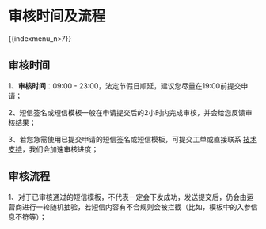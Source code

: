 # 审核时间及流程

{{indexmenu_n>7}}

## 审核时间

1、**审核时间**：09:00 - 23:00，法定节假日顺延，建议您尽量在19:00前提交申请；

2、短信签名或短信模板一般在申请提交后的2小时内完成审核，并会给您反馈审核结果；

3、若您急需使用已提交申请的短信签名或短信模板，可提交工单或直接联系
[技术支持](https://www.ucloud.cn/site/service.html)，我们会加速审核进度；

## 审核流程

1、对于已审核通过的短信模板，不代表一定会下发成功，发送提交后，仍会由运营商进行一轮随机抽验，若短信内容有不合规则会被拦截（比如，模板中的入参信息不符等）；
